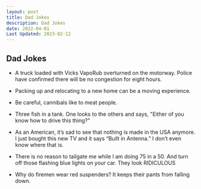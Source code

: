 ```yaml
---
layout: post
title: Dad Jokes
description: Dad Jokes
date: 2022-04-01
Last Updated: 2023-02-12
---
```


## Dad Jokes

* A truck loaded with Vicks VapoRub overturned on the motorway. Police have confirmed there will be no congestion for eight hours.
  
* Packing up and relocating to a new home can be a moving experience.
  
* Be careful, cannibals like to meat people.
  
* Three fish in a tank. One looks to the others and says, "Either of you know how to drive this thing?"
 
* As an American, it’s sad to see that nothing is made in the USA anymore.  I just bought this new TV and it says “Built in Antenna.” I don’t even know where that is.

* There is no reason to tailgate me while I am doing 75 in a 50. And turn off those flashing blue lights on your car. They look RIDICULOUS

* Why do firemen wear red suspenders? It keeps their pants from falling down.
